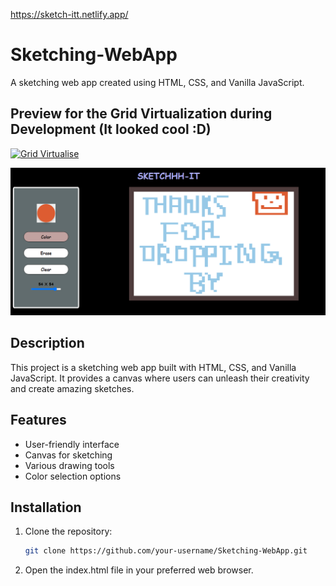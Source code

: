 https://sketch-itt.netlify.app/

# Sketching-WebApp

A sketching web app created using HTML, CSS, and Vanilla JavaScript.

## Preview for the Grid Virtualization during Development (It looked cool :D)

[![Grid Virtualise](https://img.youtube.com/vi/qFkBkCN9nXo/0.jpg)](https://youtu.be/qFkBkCN9nXo)

![Sketching WebApp Preview](/drawing.png)

## Description

This project is a sketching web app built with HTML, CSS, and Vanilla JavaScript. It provides a canvas where users can unleash their creativity and create amazing sketches.

## Features

- User-friendly interface
- Canvas for sketching
- Various drawing tools
- Color selection options

## Installation

1. Clone the repository:
   ```bash
   git clone https://github.com/your-username/Sketching-WebApp.git
2. Open the index.html file in your preferred web browser.
